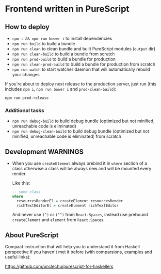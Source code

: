 # Frontend written in PureScript

## How to deploy

- `npm i && npm run bower i` to install dependencies
- `npm run build` to build a bundle
- `npm run clean` to clean bundle and built PureScript modules (`output` dir)
- `npm run clean-build` to build a bundle from scratch
- `npm run prod-build` to build a bundle for production
- `npm run clean-prod-build` to build a bundle for production from scratch
- `npm run watch`
  to start watcher daemon that will automatically rebuild your changes

If you're about to deploy next release to the production server, just run
(this includes `npm i`, `npm run bower i` and `prod-clean-build`):

```bash
npm run prod-release
```

### Additional tasks

- `npm run debug-build` to build debug bundle
  (optimized but not minified, unreachable code is eliminated)
- `npm run debug-clean-build` to build debug bundle
  (optimized but not minified, unreachable code is eliminated) from scratch

## Development WARNINGS

- When you use `createElement` always prebind it in `where` section of a class
  otherwise a class will be always new and will be mounted every render.

  Like this:
  ```purescript
  -- some class
  where
    resourcesRenderEl = createElement resourcesRender
    richTextEditorEl = createElement richTextEditor
  ```

  And never use `(^)` or `(^^)` from `React.Spaces`,
  instead use prebound `createElement` and `element` from `React.Spaces`.

## About PureScript

Compact instruction that will help you to understand it from Haskell perspective
if you haven't met it before (with comparsions, examples and useful links):

https://github.com/unclechu/purescript-for-haskellers
